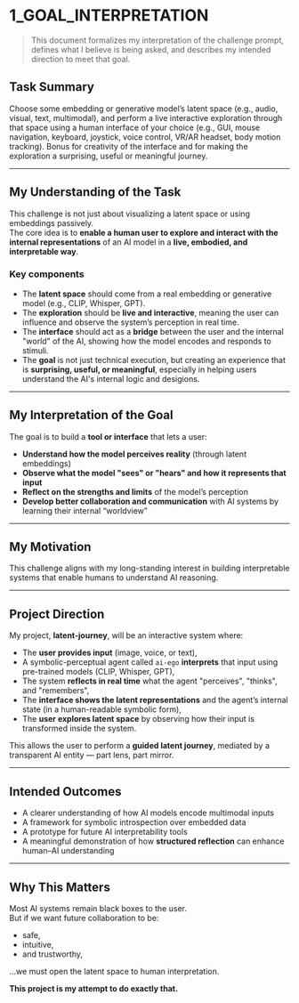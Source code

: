 # 1_GOAL_INTERPRETATION

> This document formalizes my interpretation of the challenge prompt, defines what I believe is being asked, and describes my intended direction to meet that goal.

## Task Summary

Choose some embedding or generative model’s latent space (e.g., audio, visual, text, multimodal), and perform a live interactive exploration through that space using a human interface of your choice (e.g., GUI, mouse navigation, keyboard, joystick, voice control, VR/AR headset, body motion tracking). Bonus for creativity of the interface and for making the exploration a surprising, useful or meaningful journey.

---

## My Understanding of the Task

This challenge is not just about visualizing a latent space or using embeddings passively.  
The core idea is to **enable a human user to explore and interact with the internal representations** of an AI model in a **live, embodied, and interpretable way**.

### Key components

- The **latent space** should come from a real embedding or generative model (e.g., CLIP, Whisper, GPT).
- The **exploration** should be **live and interactive**, meaning the user can influence and observe the system’s perception in real time.
- The **interface** should act as a **bridge** between the user and the internal "world" of the AI, showing how the model encodes and responds to stimuli.
- The **goal** is not just technical execution, but creating an experience that is **surprising, useful, or meaningful**, especially in helping users understand the AI's internal logic and desigions.

---

## My Interpretation of the Goal

The goal is to build a **tool or interface** that lets a user:

- **Understand how the model perceives reality** (through latent embeddings)
- **Observe what the model "sees" or "hears" and how it represents that input**
- **Reflect on the strengths and limits** of the model’s perception
- **Develop better collaboration and communication** with AI systems by learning their internal “worldview”

---

## My Motivation

This challenge aligns with my long-standing interest in building interpretable systems that enable humans to understand AI reasoning.

---

## Project Direction

My project, **latent-journey**, will be an interactive system where:

- The **user provides input** (image, voice, or text),
- A symbolic-perceptual agent called `ai-ego` **interprets** that input using pre-trained models (CLIP, Whisper, GPT),
- The system **reflects in real time** what the agent "perceives", "thinks", and "remembers",
- The **interface shows the latent representations** and the agent’s internal state (in a human-readable symbolic form),
- The **user explores latent space** by observing how their input is transformed inside the system.

This allows the user to perform a **guided latent journey**, mediated by a transparent AI entity — part lens, part mirror.

---

## Intended Outcomes

- A clearer understanding of how AI models encode multimodal inputs
- A framework for symbolic introspection over embedded data
- A prototype for future AI interpretability tools
- A meaningful demonstration of how **structured reflection** can enhance human–AI understanding

---

## Why This Matters

Most AI systems remain black boxes to the user.  
But if we want future collaboration to be:

- safe,  
- intuitive,  
- and trustworthy,  

...we must open the latent space to human interpretation.

**This project is my attempt to do exactly that.**
